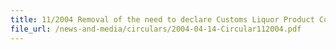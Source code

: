 ```yaml
---
title: 11/2004 Removal of the need to declare Customs Liquor Product Codes at TradeNet® Frontend
file_url: /news-and-media/circulars/2004-04-14-Circular112004.pdf
---
```

